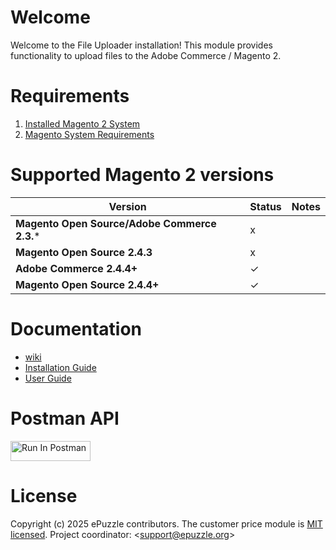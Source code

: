 # Welcome
Welcome to the File Uploader installation! This module provides functionality to upload files to the Adobe Commerce / Magento 2.

# Requirements
1. [Installed Magento 2 System](https://devdocs.magento.com/guides/v2.4/install-gde/bk-install-guide.html)
2. [Magento System Requirements](https://devdocs.magento.com/guides/v2.4/install-gde/system-requirements.html)

# Supported Magento 2 versions
| **Version**                                  | **Status** | **Notes** |
|----------------------------------------------|------------|-----------|
| **Magento Open Source/Adobe Commerce 2.3.*** | x          |           |
| **Magento Open Source 2.4.3**                | x          |           |
| **Adobe Commerce 2.4.4+**                    | &check;    |           |
| **Magento Open Source 2.4.4+**               | &check;    |           |

# Documentation
* [wiki](https://github.com/epuzzle/magento2-module-file-uploader/wiki)
* [Installation Guide](https://github.com/epuzzle/magento2-module-file-uploader/wiki/Installation-Guide)
* [User Guide](https://github.com/epuzzle/magento2-module-file-uploader/wiki/User-Guide)

# Postman API
[<img src="https://run.pstmn.io/button.svg" alt="Run In Postman" style="width: 128px; height: 32px;">](https://god.gw.postman.com/run-collection/9225084-426b26e6-37b3-4779-aeed-fa87888221d2?action=collection%2Ffork&source=rip_markdown&collection-url=entityId%3D9225084-426b26e6-37b3-4779-aeed-fa87888221d2%26entityType%3Dcollection%26workspaceId%3Ddbf5d198-105d-43d3-b911-f9fc763d1a07#?env%5BePuzzle%20Backend%20Localhost%5D=W3sia2V5IjoiYXBpVXJsIiwidmFsdWUiOiJodHRwczovL2VwdXp6bGUtYmFja2VuZC5sb2NhbC9yZXN0LyIsImVuYWJsZWQiOnRydWUsInR5cGUiOiJzZWNyZXQiLCJkZXNjcmlwdGlvbiI6IiJ9LHsia2V5IjoiYXBpVG9rZW4iLCJ2YWx1ZSI6IjxKU09OX1dFQl9UT0tFTj4iLCJlbmFibGVkIjp0cnVlLCJ0eXBlIjoic2VjcmV0IiwiZGVzY3JpcHRpb24iOiIifV0=)

# License
Copyright (c) 2025 ePuzzle contributors.
The customer price module is [MIT licensed](./LICENSE).
Project coordinator: &lt;support@epuzzle.org&gt;
